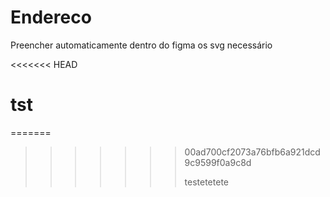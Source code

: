 # Endereco
 Preencher automaticamente dentro do figma os svg necessário

<<<<<<< HEAD
# tst
=======

>>>>>>> 00ad700cf2073a76bfb6a921dcd9c9599f0a9c8d
>>>>>>>
>>>>>>> testetetete
